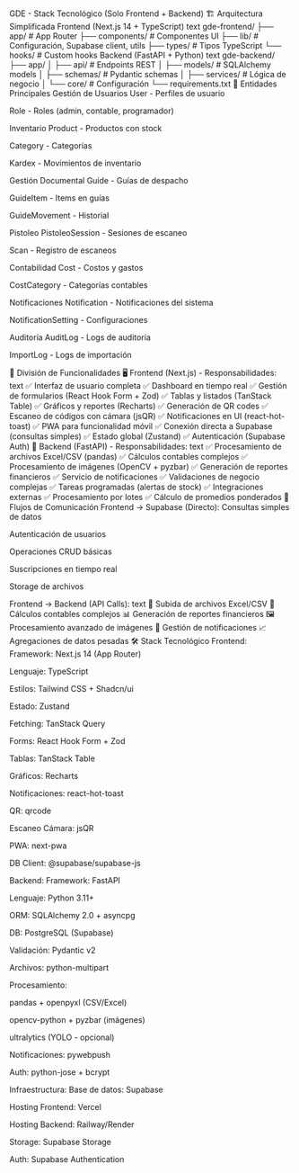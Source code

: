 GDE - Stack Tecnológico (Solo Frontend + Backend)
🏗️ Arquitectura Simplificada
Frontend (Next.js 14 + TypeScript)
text
gde-frontend/
├── app/                    # App Router
├── components/            # Componentes UI
├── lib/                  # Configuración, Supabase client, utils
├── types/               # Tipos TypeScript
└── hooks/               # Custom hooks
Backend (FastAPI + Python)
text
gde-backend/
├── app/
│   ├── api/             # Endpoints REST
│   ├── models/          # SQLAlchemy models
│   ├── schemas/         # Pydantic schemas
│   ├── services/        # Lógica de negocio
│   └── core/           # Configuración
└── requirements.txt
🎯 Entidades Principales
Gestión de Usuarios
User - Perfiles de usuario

Role - Roles (admin, contable, programador)

Inventario
Product - Productos con stock

Category - Categorías

Kardex - Movimientos de inventario

Gestión Documental
Guide - Guías de despacho

GuideItem - Items en guías

GuideMovement - Historial

Pistoleo
PistoleoSession - Sesiones de escaneo

Scan - Registro de escaneos

Contabilidad
Cost - Costos y gastos

CostCategory - Categorías contables

Notificaciones
Notification - Notificaciones del sistema

NotificationSetting - Configuraciones

Auditoría
AuditLog - Logs de auditoría

ImportLog - Logs de importación

🔧 División de Funcionalidades
🖥️ Frontend (Next.js) - Responsabilidades:
text
✅ Interfaz de usuario completa
✅ Dashboard en tiempo real
✅ Gestión de formularios (React Hook Form + Zod)
✅ Tablas y listados (TanStack Table)
✅ Gráficos y reportes (Recharts)
✅ Generación de QR codes
✅ Escaneo de códigos con cámara (jsQR)
✅ Notificaciones en UI (react-hot-toast)
✅ PWA para funcionalidad móvil
✅ Conexión directa a Supabase (consultas simples)
✅ Estado global (Zustand)
✅ Autenticación (Supabase Auth)
🐍 Backend (FastAPI) - Responsabilidades:
text
✅ Procesamiento de archivos Excel/CSV (pandas)
✅ Cálculos contables complejos
✅ Procesamiento de imágenes (OpenCV + pyzbar)
✅ Generación de reportes financieros
✅ Servicio de notificaciones
✅ Validaciones de negocio complejas
✅ Tareas programadas (alertas de stock)
✅ Integraciones externas
✅ Procesamiento por lotes
✅ Cálculo de promedios ponderados
🔄 Flujos de Comunicación
Frontend → Supabase (Directo):
Consultas simples de datos

Autenticación de usuarios

Operaciones CRUD básicas

Suscripciones en tiempo real

Storage de archivos

Frontend → Backend (API Calls):
text
📁 Subida de archivos Excel/CSV
🧮 Cálculos contables complejos
📊 Generación de reportes financieros
🖼️ Procesamiento avanzado de imágenes
🔔 Gestión de notificaciones
📈 Agregaciones de datos pesadas
🛠️ Stack Tecnológico
Frontend:
Framework: Next.js 14 (App Router)

Lenguaje: TypeScript

Estilos: Tailwind CSS + Shadcn/ui

Estado: Zustand

Fetching: TanStack Query

Forms: React Hook Form + Zod

Tablas: TanStack Table

Gráficos: Recharts

Notificaciones: react-hot-toast

QR: qrcode

Escaneo Cámara: jsQR

PWA: next-pwa

DB Client: @supabase/supabase-js

Backend:
Framework: FastAPI

Lenguaje: Python 3.11+

ORM: SQLAlchemy 2.0 + asyncpg

DB: PostgreSQL (Supabase)

Validación: Pydantic v2

Archivos: python-multipart

Procesamiento:

pandas + openpyxl (CSV/Excel)

opencv-python + pyzbar (imágenes)

ultralytics (YOLO - opcional)

Notificaciones: pywebpush

Auth: python-jose + bcrypt

Infraestructura:
Base de datos: Supabase

Hosting Frontend: Vercel

Hosting Backend: Railway/Render

Storage: Supabase Storage

Auth: Supabase Authentication

